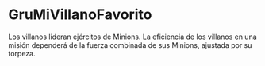 # GruMiVillanoFavorito
Los villanos lideran ejércitos de Minions. La eficiencia de los villanos en una misión dependerá de la fuerza combinada de sus Minions, ajustada por su torpeza.
